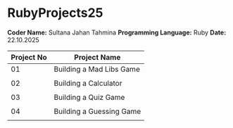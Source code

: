 # RubyProjects25

**Coder Name:** Sultana Jahan Tahmina 
**Programming Language:** Ruby
**Date:** 22.10.2025


| Project No | Project Name |
|--|--|
| 01 | Building a Mad Libs Game |
|||
| 02 | Building a Calculator |
||| 
| 03 | Building a Quiz Game | 
|||
| 04 | Building a Guessing Game |
|||
